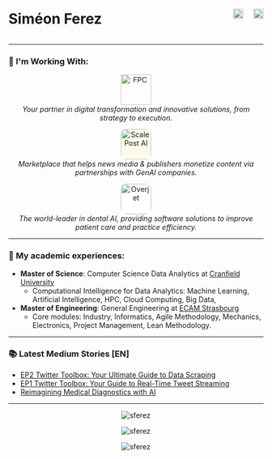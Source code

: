 <div style="display: flex; justify-content: space-between; align-items: center;">
  <h1>Siméon Ferez</h1>
  <div style="display: flex; gap: 20px;">
    <a href="https://www.linkedin.com/in/simeon-ferez/?locale=en_US" target="_blank">
    <img src="https://cdn-icons-png.flaticon.com/512/174/174857.png" height="20px"/>
  </a>
  <a href="https://medium.com/@simeon.ferez" target="_blank">
    <img src="https://upload.wikimedia.org/wikipedia/commons/thumb/e/ec/Medium_logo_Monogram.svg/390px-Medium_logo_Monogram.svg.png" height="20px"/>
  </a>
  </div>
</div>

---

### 💼 I'm Working With:

<p align="center">
  <a href="https://groupfpc.com" target="_blank">
    <img src="https://www.groupfpc.com/Txt_Up_Gradient_Icon.svg" alt="FPC" height="60px"/>
  </a>
  <br />
  <em>Your partner in digital transformation and innovative solutions, from strategy to execution.</em>
</p>

<p align="center">
  <a href="https://scalepost.ai" target="_blank">
    <img src="https://framerusercontent.com/images/2L7iY2YnmxeBgK8MsGbiiHxRM4g.png" alt="ScalePost AI" height="60px" style="background-color: #fcfbeb; border-radius: 10px;"/>
  </a>
  <br />
  <em>Marketplace that helps news media & publishers monetize content via partnerships with GenAI companies.</em>
</p>

<p align="center">
  <a href="https://overjet.com" target="_blank">
    <img src="https://www.benco.com/wp-content/uploads/2024/08/Overjet-New-Logo-Black-2024.png" alt="Overjet" height="60px" style="background-color: white; border-radius: 10px;"/>
  </a>
  <br />
  <em>The world-leader in dental AI, providing software solutions to improve patient care and practice efficiency.</em>
</p>

---

### 📄 My academic experiences:
  - **Master of Science**: Computer Science Data Analytics at [Cranfield University](https://www.cranfield.ac.uk/courses/taught/computational-intelligence-for-data-analytics)
    - Computational Intelligence for Data Analytics: Machine Learning, Artificial Intelligence, HPC, Cloud Computing, Big Data, 
  - **Master of Engineering**: General Engineering at [ECAM Strasbourg](https://www.ecam.fr/en/)
    - Core modules: Industry, Informatics, Agile Methodology, Mechanics, Electronics, Project Management, Lean Methodology.

---


### 📚 Latest Medium Stories [EN]
<!-- MEDIUM-STORY-LIST:START -->
- [EP2 Twitter Toolbox: Your Ultimate Guide to Data Scraping](https://python.plainenglish.io/ep2-twitter-toolbox-your-ultimate-guide-to-data-scraping-fa9f7aa18b23?source=rss-5c4383862039------2)
- [EP1 Twitter Toolbox: Your Guide to Real-Time Tweet Streaming](https://python.plainenglish.io/ep1-twitter-toolbox-17436c8ba4e6?source=rss-5c4383862039------2)
- [Reimagining Medical Diagnostics with AI](https://python.plainenglish.io/reimagining-medical-diagnostics-with-ai-19713a0bc640?source=rss-5c4383862039------2)
<!-- MEDIUM-STORY-LIST:END -->

---

<p align="center"><img src="https://github-readme-stats.vercel.app/api?username=sferez&show_icons=true&locale=en&count_private=true" alt="sferez" /></p>

<p align="center"><img src="https://github-readme-streak-stats.herokuapp.com/?user=sferez&" alt="sferez" /></p>


<p align="center"><img src="https://komarev.com/ghpvc/?username=sferez&label=Profile%20views&color=0e75b6&style=flat" alt="sferez" /></p>

